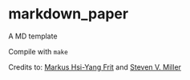 # markdown_paper
A MD template

Compile with `make`

Credits to: [Markus Hsi-Yang Frit](mhttps://github.com/mhyfritz) and [Steven V. Miller](http://svmiller.com/)
